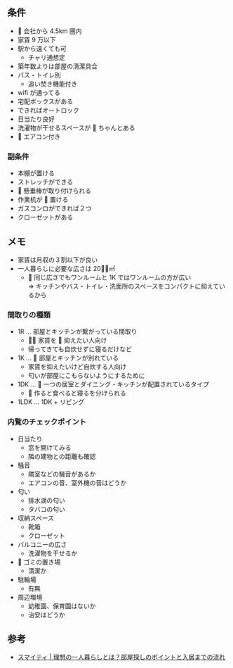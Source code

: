 ## 条件

-  会社から 4.5km 圏内
- 家賃 9 万以下
- 駅から遠くても可
  - チャリ通想定
- 築年数よりは部屋の清潔具合
- バス・トイレ別
  - 追い焚き機能付き
- wifi が通ってる
- 宅配ボックスがある
- できればオートロック
- 日当たり良好
- 洗濯物が干せるスペースが  ちゃんとある
-  エアコン付き

### 副条件

- 本棚が置ける
- ストレッチができる
-  懸垂棒が取り付けられる
- 作業机が  置ける
- ガスコンロができれば２つ
- クローゼットがある

## メモ

- 家賃は月収の３割以下が良い
- 一人暮らしに必要な広さは 20㎡
  -  同じ広さでもワンルームと 1K ではワンルームの方が広い  
    => キッチンやバス・トイレ・洗面所のスペースをコンパクトに抑えているから

### 間取りの種類

- 1R ... 部屋とキッチンが繋がっている間取り
  -  家賃を  抑えたい人向け
  - 帰ってきても自炊せずに寝るだけなど
- 1K ...  部屋とキッチンが別れている
  - 家賃を抑えたいけど自炊する人向け
  - 匂いが部屋にこもらないようにするために
- 1DK ...  一つの居室とダイニング・キッチンが配置されているタイプ
  -  作ると食べると寝るを分けられる
- 1LDK ... 1DK + リビング

### 内覧のチェックポイント

- 日当たり
  - 窓を開けてみる
  - 隣の建物との距離も確認
- 騒音
  - 隣室などの騒音があるか
  - エアコンの音、室外機の音はどうか
- 匂い
  - 排水湖の匂い
  - タバコの匂い
- 収納スペース
  - 靴箱
  - クローゼット
- バルコニーの広さ
  - 洗濯物を干せるか
-  ゴミの置き場
  - 清潔か
- 駐輪場
  - 有無
- 周辺環境
  - 幼稚園、保育園はないか
  - 治安はどうか

## 参考

- [スマイティ | 理想の一人暮らしとは？部屋探しのポイントと入居までの流れ](https://sumaity.com/press/7/)
